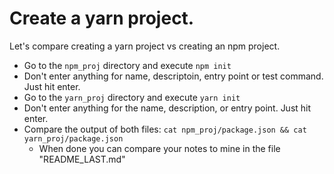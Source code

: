 # Create a yarn project.

Let's compare creating a yarn project vs creating an npm project.
- Go to the `npm_proj` directory and execute `npm init`
 - Don't enter anything for name, descriptoin, entry point or test command. Just hit enter.
- Go to the `yarn_proj` directory and execute `yarn init`
 - Don't enter anything for the name, description, or entry point. Just hit enter.
- Compare the output of both files: `cat npm_proj/package.json && cat yarn_proj/package.json`
  - When done you can compare your notes to mine in the file "README_LAST.md"
